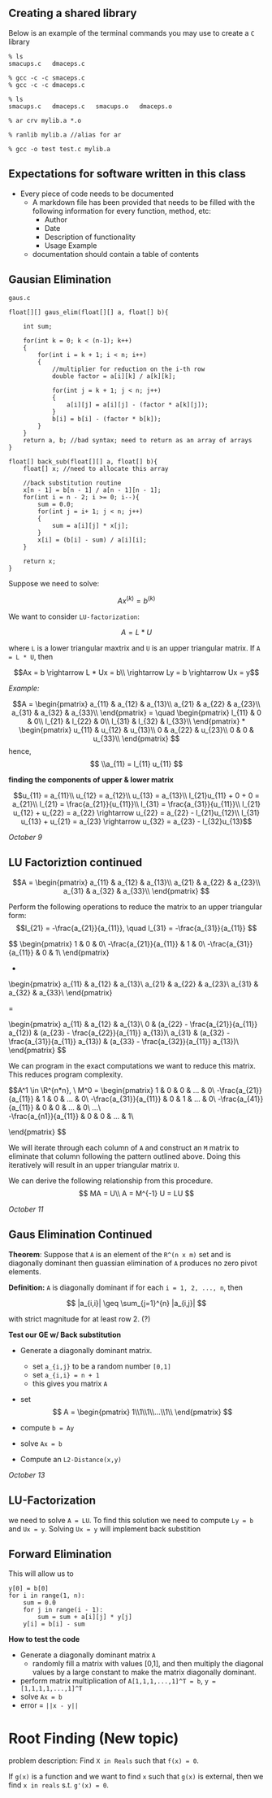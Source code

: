 <script
  src="https://cdn.mathjax.org/mathjax/latest/MathJax.js?config=TeX-AMS-MML_HTMLorMML"
  type="text/javascript">
</script>


## Creating a shared library
Below is an example of the terminal commands you may use to create a `C` library

```
% ls
smacups.c   dmaceps.c

% gcc -c -c smaceps.c
% gcc -c -c dmaceps.c

% ls
smacups.c   dmaceps.c   smacups.o   dmaceps.o

% ar crv mylib.a *.o

% ranlib mylib.a //alias for ar

% gcc -o test test.c mylib.a
```

## Expectations for software written in this class

*   Every piece of code needs to be documented
    *  A markdown file has been provided that needs to be filled with the following information for every function, method, etc:
        *  Author
        *  Date
        *  Description of functionality
        *  Usage Example
    *  documentation should contain a table of contents


## Gausian Elimination
`gaus.c`
```
float[][] gaus_elim(float[][] a, float[] b){
    
    int sum;

    for(int k = 0; k < (n-1); k++)
    {
        for(int i = k + 1; i < n; i++)
        {
            //multiplier for reduction on the i-th row
            double factor = a[i][k] / a[k][k];

            for(int j = k + 1; j < n; j++)
            {
                a[i][j] = a[i][j] - (factor * a[k][j]);
            }
            b[i] = b[i] - (factor * b[k]);
        }
    }
    return a, b; //bad syntax; need to return as an array of arrays
}

float[] back_sub(float[][] a, float[] b){
    float[] x; //need to allocate this array

    //back substitution routine
    x[n - 1] = b[n - 1] / a[n - 1][n - 1];
    for(int i = n - 2; i >= 0; i--){
        sum = 0.0;
        for(int j = i+ 1; j < n; j++)
        {
            sum = a[i][j] * x[j];
        }
        x[i] = (b[i] - sum) / a[i][i];
    }

    return x;
}
```


Suppose we need to solve:

$$ Ax^{(k)} = b^{(k)} $$

We want to consider `LU-factorization`:

$$A = L * U$$

where `L` is a lower triangular maxtrix and `U` is an upper triangular matrix. If `A = L * U`, then

$$Ax = b \rightarrow L * Ux = b\\ \rightarrow Ly = b \rightarrow Ux = y$$

*Example:*

$$A = 
\begin{pmatrix}
a_{11} & a_{12} & a_{13}\\
a_{21} & a_{22} & a_{23}\\
a_{31} & a_{32} & a_{33}\\
\end{pmatrix}
= \quad
\begin{pmatrix}
l_{11} & 0 & 0\\
l_{21} & l_{22} & 0\\
l_{31} & l_{32} & l_{33}\\
\end{pmatrix}
*
\begin{pmatrix}
u_{11} & u_{12} & u_{13}\\
0 & a_{22} & u_{23}\\
0 & 0 & u_{33}\\
\end{pmatrix}
$$
hence,
$$
\\a_{11} = l_{11} u_{11}
$$

**finding the components of upper & lower matrix**

$$u_{11} = a_{11}\\
u_{12} = a_{12}\\
u_{13} = a_{13}\\
l_{21}u_{11} + 0 + 0 = a_{21}\\
l_{21} = \frac{a_{21}}{u_{11}}\\
l_{31} = \frac{a_{31}}{u_{11}}\\
l_{21} u_{12} + u_{22} = a_{22} \rightarrow u_{22} = a_{22} - l_{21}u_{12}\\
l_{31} u_{13} + u_{21} = a_{23} \rightarrow u_{32} = a_{23} - l_{32}u_{13}$$



*October 9*
## LU Factoriztion continued


$$A = 
\begin{pmatrix}
a_{11} & a_{12} & a_{13}\\
a_{21} & a_{22} & a_{23}\\
a_{31} & a_{32} & a_{33}\\
\end{pmatrix}
$$

Perform the following operations to reduce the matrix to an upper triangular form:
$$l_{21} = -\frac{a_{21}}{a_{11}}, \quad l_{31} = -\frac{a_{31}}{a_{11}} $$


$$ 
\begin{pmatrix}
1 & 0 & 0\\
-\frac{a_{21}}{a_{11}} & 1 & 0\\
-\frac{a_{31}}{a_{11}} & 0 & 1\\
\end{pmatrix}

*

\begin{pmatrix}
a_{11} & a_{12} & a_{13}\\
a_{21} & a_{22} & a_{23}\\
a_{31} & a_{32} & a_{33}\\
\end{pmatrix}

=

\begin{pmatrix}
a_{11} & a_{12} & a_{13}\\
0 & (a_{22} - \frac{a_{21}}{a_{11}} a_{12}) & (a_{23} - \frac{a_{22}}{a_{11}} a_{13})\\
a_{31} & (a_{32} - \frac{a_{31}}{a_{11}} a_{13}) & (a_{33} - \frac{a_{32}}{a_{11}} a_{13})\\
\end{pmatrix}
$$

We can program in the exact computations we want to reduce this matrix. This reduces program complexity.

$$A^1 \in \R^{n*n}, \\
M^0 = \begin{pmatrix}
1 & 0 & 0 & ... & 0\\
-\frac{a_{21}}{a_{11}} & 1 & 0 & ... & 0\\
-\frac{a_{31}}{a_{11}} & 0 & 1 & ... & 0\\
-\frac{a_{41}}{a_{11}} & 0 & 0 & ... & 0\\
...\\\
-\frac{a_{n1}}{a_{11}} & 0 & 0 & ... & 1\\

\end{pmatrix}
$$

We will iterate through each column of `A` and construct an `M` matrix to eliminate that column following the pattern outlined above. Doing this iteratively will result in an upper triangular matrix `U`.


We can derive the following relationship from this procedure.
$$
MA = U\\ A = M^{-1} U = LU
$$

*October 11*

## Gaus Elimination Continued

**Theorem**: Suppose that `A` is an element of the `R^(n x m)` set and is diagonally dominant then guassian elimination of `A` produces no zero pivot elements.

**Definition:** `A` is diagonally dominant if for each `i = 1, 2, ..., n`,
then

$$
|a_{i,i}| \geq \sum_{j=1}^{n} |a_{i,j}|
$$

with strict magnitude for at least row 2. (?)

**Test our GE w/ Back substitution**
*   Generate a diagonally dominant matrix.
    *   set `a_{i,j}` to be a random number `[0,1]`
    *   set `a_{i,i} = n + 1`
    *   this gives you matrix `A`
*   set 
$$ A = 
\begin{pmatrix}
1\\1\\1\\...\\1\\
\end{pmatrix}
$$

* compute `b = Ay`
* solve `Ax = b`
* Compute an `L2-Distance(x,y)`

*October 13*

## LU-Factorization

we need to solve `A = LU`. To find this solution we need to compute `Ly = b` and `Ux = y`. Solving `Ux = y` will implement back substition

## Forward Elimination
This will allow us to 
```
y[0] = b[0]
for i in range(1, n):
    sum = 0.0
    for j in range(i - 1):
        sum = sum + a[i][j] * y[j]
    y[i] = b[i] - sum
```

**How to test the code**
*   Generate a diagonally dominant matrix `A`
    *   randomly fill a matrix with values [0,1], and then multiply the diagonal values by a large constant to make the matrix diagonally dominant.
*   perform matrix multiplication of `A[1,1,1,...,1]^T = b`, `y = [1,1,1,1,...,1]^T`
*   solve `Ax = b`
*   error = `||x - y||`

# Root Finding (New topic)

problem description: Find `X in Reals` such that `f(x) = 0`.

If `g(x)` is a function and we want to find `x` such that `g(x)` is external, then we find `x in reals` s.t. `g'(x) = 0`.

